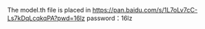 The model.th file is placed in https://pan.baidu.com/s/1L7oLv7cC-Ls7kDqLcqkqPA?pwd=16lz     password：16lz
